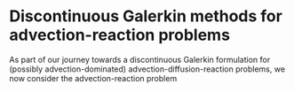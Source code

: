 # Discontinuous Galerkin methods for advection-reaction problems 

As part of our journey towards a discontinuous Galerkin formulation
for (possibly advection-dominated) advection-diffusion-reaction problems,
we now consider the advection-reaction problem